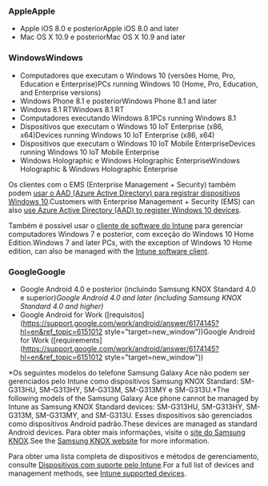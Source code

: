 

### <span data-ttu-id="b4658-101">Apple</span><span class="sxs-lookup"><span data-stu-id="b4658-101">Apple</span></span>
<a id="apple" class="xliff"></a>
  - <span data-ttu-id="b4658-102">Apple iOS 8.0 e posterior</span><span class="sxs-lookup"><span data-stu-id="b4658-102">Apple iOS 8.0 and later</span></span>
  - <span data-ttu-id="b4658-103">Mac OS X 10.9 e posterior</span><span class="sxs-lookup"><span data-stu-id="b4658-103">Mac OS X 10.9 and later</span></span>

### <span data-ttu-id="b4658-104">Windows</span><span class="sxs-lookup"><span data-stu-id="b4658-104">Windows</span></span>
<a id="windows" class="xliff"></a>
  - <span data-ttu-id="b4658-105">Computadores que executam o Windows 10 (versões Home, Pro, Education e Enterprise)</span><span class="sxs-lookup"><span data-stu-id="b4658-105">PCs running Windows 10 (Home, Pro, Education, and Enterprise versions)</span></span>
  - <span data-ttu-id="b4658-106">Windows Phone 8.1 e posterior</span><span class="sxs-lookup"><span data-stu-id="b4658-106">Windows Phone 8.1 and later</span></span>
  - <span data-ttu-id="b4658-107">Windows 8.1 RT</span><span class="sxs-lookup"><span data-stu-id="b4658-107">Windows 8.1 RT</span></span>
  - <span data-ttu-id="b4658-108">Computadores executando Windows 8.1</span><span class="sxs-lookup"><span data-stu-id="b4658-108">PCs running Windows 8.1</span></span>
  - <span data-ttu-id="b4658-109">Dispositivos que executam o Windows 10 IoT Enterprise (x86, x64)</span><span class="sxs-lookup"><span data-stu-id="b4658-109">Devices running Windows 10 IoT Enterprise (x86, x64)</span></span>
  - <span data-ttu-id="b4658-110">Dispositivos que executam o Windows 10 IoT Mobile Enterprise</span><span class="sxs-lookup"><span data-stu-id="b4658-110">Devices running Windows 10 IoT Mobile Enterprise</span></span>
  - <span data-ttu-id="b4658-111">Windows Holographic e Windows Holographic Enterprise</span><span class="sxs-lookup"><span data-stu-id="b4658-111">Windows Holographic & Windows Holographic Enterprise</span></span>

  <span data-ttu-id="b4658-112">Os clientes com o EMS (Enterprise Management + Security) também podem [usar o AAD (Azure Active Directory) para registrar dispositivos Windows 10](/intune-classic/deploy-use/set-up-windows-device-management-with-microsoft-intune#azure-active-directory-enrollment).</span><span class="sxs-lookup"><span data-stu-id="b4658-112">Customers with Enterprise Management + Security  (EMS) can also [use Azure Active Directory (AAD) to register Windows 10 devices](/intune-classic/deploy-use/set-up-windows-device-management-with-microsoft-intune#azure-active-directory-enrollment).</span></span>

  <span data-ttu-id="b4658-113">Também é possível usar o [cliente de software do Intune](/intune-classic/deploy-use/manage-windows-pcs-with-microsoft-intune) para gerenciar computadores Windows 7 e posterior, com exceção do Windows 10 Home Edition.</span><span class="sxs-lookup"><span data-stu-id="b4658-113">Windows 7 and later PCs, with the exception of Windows 10 Home edition, can also be managed with the [Intune software client](/intune-classic/deploy-use/manage-windows-pcs-with-microsoft-intune).</span></span>

### <span data-ttu-id="b4658-114">Google</span><span class="sxs-lookup"><span data-stu-id="b4658-114">Google</span></span>
<a id="google" class="xliff"></a>
- <span data-ttu-id="b4658-115">Google Android 4.0 e posterior (incluindo Samsung KNOX Standard 4.0 e superior)*</span><span class="sxs-lookup"><span data-stu-id="b4658-115">Google Android 4.0 and later (including Samsung KNOX Standard 4.0 and higher)*</span></span>
- <span data-ttu-id="b4658-116">Google Android for Work ([requisitos](https://support.google.com/work/android/answer/6174145?hl=en&ref_topic=6151012 style="target=new_window"))</span><span class="sxs-lookup"><span data-stu-id="b4658-116">Google Android for Work ([requirements](https://support.google.com/work/android/answer/6174145?hl=en&ref_topic=6151012 style="target=new_window"))</span></span>

<span data-ttu-id="b4658-117">*Os seguintes modelos do telefone Samsung Galaxy Ace não podem ser gerenciados pelo Intune como dispositivos Samsung KNOX Standard: SM-G313HU, SM-G313HY, SM-G313M, SM-G313MY e SM-G313U.</span><span class="sxs-lookup"><span data-stu-id="b4658-117">*The following models of the Samsung Galaxy Ace phone cannot be managed by Intune as Samsung KNOX Standard devices: SM-G313HU, SM-G313HY, SM-G313M, SM-G313MY, and SM-G313U.</span></span> <span data-ttu-id="b4658-118">Esses dispositivos são gerenciados como dispositivos Android padrão.</span><span class="sxs-lookup"><span data-stu-id="b4658-118">These devices are managed as standard Android devices.</span></span> <span data-ttu-id="b4658-119">Para obter mais informações, visite o [site do Samsung KNOX](https://www.samsungknox.com/en).</span><span class="sxs-lookup"><span data-stu-id="b4658-119">See the [Samsung KNOX website](https://www.samsungknox.com/en) for more information.</span></span>

<span data-ttu-id="b4658-120">Para obter uma lista completa de dispositivos e métodos de gerenciamento, consulte [Dispositivos com suporte pelo Intune](/intune/supported-devices-browsers#intune-supported-devices).</span><span class="sxs-lookup"><span data-stu-id="b4658-120">For a full list of devices and management methods, see [Intune supported devices](/intune/supported-devices-browsers#intune-supported-devices).</span></span>
